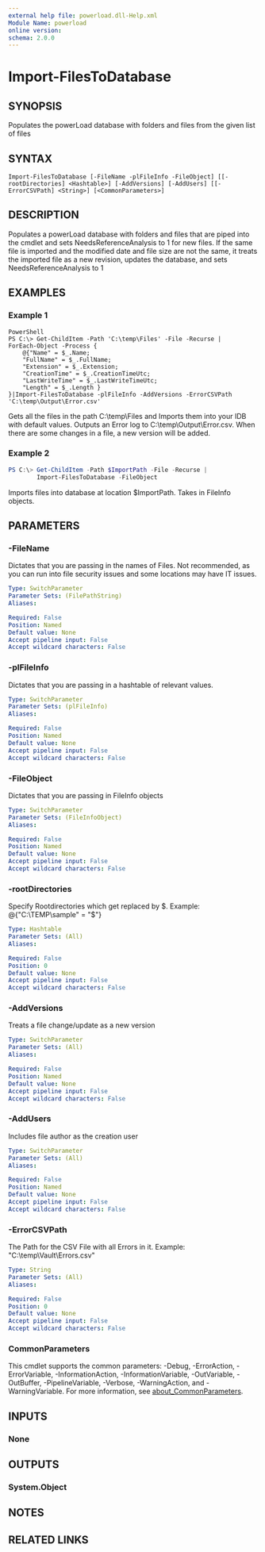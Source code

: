 ```yaml
---
external help file: powerload.dll-Help.xml
Module Name: powerload
online version:
schema: 2.0.0
---
```


# Import-FilesToDatabase

## SYNOPSIS
Populates the powerLoad database with folders and files from the given list of files

## SYNTAX

```
Import-FilesToDatabase [-FileName -plFileInfo -FileObject] [[-rootDirectories] <Hashtable>] [-AddVersions] [-AddUsers] [[-ErrorCSVPath] <String>] [<CommonParameters>]
```
## DESCRIPTION
Populates a powerLoad database with folders and files that are piped into the cmdlet and sets NeedsReferenceAnalysis to 1 for new files.
If the same file is imported and the modified date and file size are not the same, it treats the imported file as a new revision, updates the database, and sets NeedsReferenceAnalysis to 1 

## EXAMPLES

### Example 1
```
PowerShell
PS C:\> Get-ChildItem -Path 'C:\temp\Files' -File -Recurse |
ForEach-Object -Process {
    @{"Name" = $_.Name; 
    "FullName" = $_.FullName;
    "Extension" = $_.Extension;
    "CreationTime" = $_.CreationTimeUtc;
    "LastWriteTime" = $_.LastWriteTimeUtc;
    "Length" = $_.Length }
}|Import-FilesToDatabase -plFileInfo -AddVersions -ErrorCSVPath 'C:\temp\Output\Error.csv'
```

Gets all the files in the path C:\temp\Files and Imports them into your IDB with default values.
Outputs an Error log to C:\temp\Output\Error.csv. When there are some changes in a file, a new version will be added.

### Example 2

```powershell 
PS C:\> Get-ChildItem -Path $ImportPath -File -Recurse | 
        Import-FilesToDatabase -FileObject
```

Imports files into database at location $ImportPath. Takes in FileInfo objects.

## PARAMETERS


### -FileName

Dictates that you are passing in the names of Files. Not recommended, as you can run into file security issues and some locations may have IT issues.

```yaml
Type: SwitchParameter
Parameter Sets: (FilePathString)
Aliases:

Required: False
Position: Named
Default value: None
Accept pipeline input: False
Accept wildcard characters: False
```

### -plFileInfo

Dictates that you are passing in a hashtable of relevant values.

```yaml
Type: SwitchParameter
Parameter Sets: (plFileInfo)
Aliases:

Required: False
Position: Named
Default value: None
Accept pipeline input: False
Accept wildcard characters: False
```

### -FileObject

Dictates that you are passing in FileInfo objects

```yaml
Type: SwitchParameter
Parameter Sets: (FileInfoObject)
Aliases:

Required: False
Position: Named
Default value: None
Accept pipeline input: False
Accept wildcard characters: False
```


### -rootDirectories
Specify Rootdirectories which get replaced by $. Example: @{"C:\TEMP\sample" = "$"}

```yaml
Type: Hashtable
Parameter Sets: (All)
Aliases:

Required: False
Position: 0
Default value: None
Accept pipeline input: False
Accept wildcard characters: False
```

### -AddVersions
Treats a file change/update as a new version

```yaml
Type: SwitchParameter
Parameter Sets: (All)
Aliases:

Required: False
Position: Named
Default value: None
Accept pipeline input: False
Accept wildcard characters: False
```

### -AddUsers
Includes file author as the creation user

```yaml
Type: SwitchParameter
Parameter Sets: (All)
Aliases:

Required: False
Position: Named
Default value: None
Accept pipeline input: False
Accept wildcard characters: False
```


### -ErrorCSVPath
The Path for the CSV File with all Errors in it. Example: "C:\temp\Vault\Errors.csv"

```yaml
Type: String
Parameter Sets: (All)
Aliases:

Required: False
Position: 0
Default value: None
Accept pipeline input: False
Accept wildcard characters: False
```


### CommonParameters
This cmdlet supports the common parameters: -Debug, -ErrorAction, -ErrorVariable, -InformationAction, -InformationVariable, -OutVariable, -OutBuffer, -PipelineVariable, -Verbose, -WarningAction, and -WarningVariable. For more information, see [about_CommonParameters](http://go.microsoft.com/fwlink/?LinkID=113216).

## INPUTS

### None

## OUTPUTS

### System.Object
## NOTES

## RELATED LINKS

